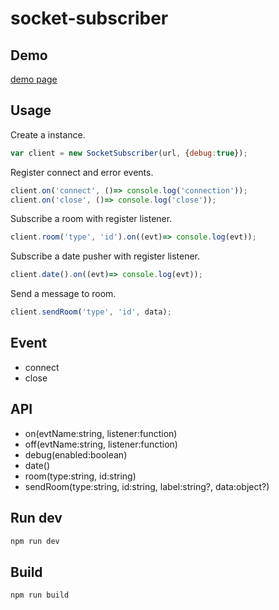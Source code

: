 socket-subscriber
=====================================

## Demo

[demo page](https://ehanlin.github.io/socket-subscriber/demo/index.html)

## Usage

Create a instance.
```js
var client = new SocketSubscriber(url, {debug:true});
```

Register connect and error events.
```js
client.on('connect', ()=> console.log('connection')); 
client.on('close', ()=> console.log('close'));
```

Subscribe a room with register listener.
```js
client.room('type', 'id').on((evt)=> console.log(evt));
```

Subscribe a date pusher with register listener.

```js
client.date().on((evt)=> console.log(evt));
``` 

Send a message to room.
```js
client.sendRoom('type', 'id', data);
```

## Event

* connect
* close

## API

* on(evtName:string, listener:function)
* off(evtName:string, listener:function)
* debug(enabled:boolean)
* date()
* room(type:string, id:string)
* sendRoom(type:string, id:string, label:string?, data:object?)

## Run dev

```sh
npm run dev
```

## Build

```sh
npm run build
```

